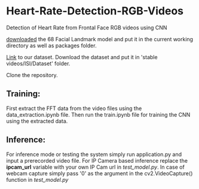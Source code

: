 # Heart-Rate-Detection-RGB-Videos
Detection of Heart Rate from Frontal Face RGB videos using CNN


[downloaded](https://drive.google.com/file/d/1dyRDSTgg-77ChP9GjwSIdETM4kwZfp6Q/view?usp=sharing) the 68 Facial Landmark model and put it in the current working directory as well as packages folder.

[Link](https://drive.google.com/drive/folders/1zLLrzm2CZ_vesnqFXq2vjAbmSFCZwrac?usp=sharing) to our dataset. Download the dataset and put it in 'stable videos/ISI/Dataset' folder.

Clone the repository.

## Training:
First extract the FFT data from the video files using the data_extraction.ipynb file. Then run the train.ipynb file for training the CNN using the extracted data.

## Inference:
For inference mode or testing the system simply run application.py and input a prerecorded video file. For IP Camera based inference replace the **ipcam_url** variable with your own IP Cam url in *test_model.py*. In case of webcam capture simply pass '0' as the argument in the cv2.VideoCapture() function in *test_model.py*




